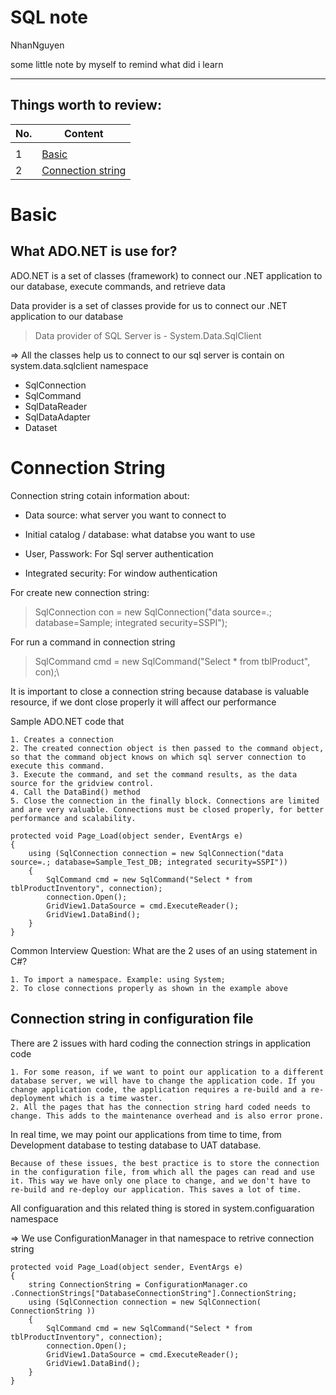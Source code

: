 # SQL note

NhanNguyen

some little note by myself to remind what did i learn

---

## Things worth to review:

| No. | Content                                   |
| --- | ----------------------------------------- |
|     |                                           |
| 1   | [Basic](#basic) |
| 2   | [Connection string](#connection-string) |

# Basic

## What ADO.NET is use for?

ADO.NET is a set of classes (framework) to connect our .NET application to our database, execute commands, and retrieve data

Data provider is a set of classes provide for us to connect our .NET application to our database

> Data provider of SQL Server is - System.Data.SqlClient

=> All the classes help us to connect to our sql server is contain on system.data.sqlclient namespace

- SqlConnection
- SqlCommand
- SqlDataReader
- SqlDataAdapter
- Dataset

# Connection String

Connection string cotain information about:

- Data source: what server you want to connect to

- Initial catalog / database: what databse you want to use

- User, Passwork: For Sql server authentication

- Integrated security: For window authentication

For create new connection string:

> SqlConnection con = new SqlConnection("data source=.; database=Sample; integrated security=SSPI");

For run a command in connection string

> SqlCommand cmd = new SqlCommand("Select * from tblProduct", con);\

It is important to close a connection string because database is valuable resource, if we dont close properly it will affect our performance

Sample ADO.NET code that 

    1. Creates a connection
    2. The created connection object is then passed to the command object, so that the command object knows on which sql server connection to execute this command.
    3. Execute the command, and set the command results, as the data source for the gridview control.
    4. Call the DataBind() method
    5. Close the connection in the finally block. Connections are limited and are very valuable. Connections must be closed properly, for better performance and scalability.

    protected void Page_Load(object sender, EventArgs e)
    {
        using (SqlConnection connection = new SqlConnection("data source=.; database=Sample_Test_DB; integrated security=SSPI"))
        {
            SqlCommand cmd = new SqlCommand("Select * from tblProductInventory", connection);
            connection.Open();
            GridView1.DataSource = cmd.ExecuteReader();
            GridView1.DataBind();
        }
    }

Common Interview Question: What are the 2 uses of an using statement in C#?

    1. To import a namespace. Example: using System;
    2. To close connections properly as shown in the example above

## Connection string in configuration file

There are 2 issues with hard coding the connection strings in application code

    1. For some reason, if we want to point our application to a different database server, we will have to change the application code. If you change application code, the application requires a re-build and a re-deployment which is a time waster.
    2. All the pages that has the connection string hard coded needs to change. This adds to the maintenance overhead and is also error prone.

In real time, we may point our applications from time to time, from Development database to testing database to UAT database.

    Because of these issues, the best practice is to store the connection in the configuration file, from which all the pages can read and use it. This way we have only one place to change, and we don't have to re-build and re-deploy our application. This saves a lot of time.

All configuaration and this related thing is stored in system.configuaration namespace 

=> We use ConfigurationManager in that namespace to retrive connection string

    protected void Page_Load(object sender, EventArgs e)
    {
        string ConnectionString = ConfigurationManager.co .ConnectionStrings["DatabaseConnectionString"].ConnectionString;
        using (SqlConnection connection = new SqlConnection( ConnectionString ))
        {
            SqlCommand cmd = new SqlCommand("Select * from tblProductInventory", connection);
            connection.Open();
            GridView1.DataSource = cmd.ExecuteReader();
            GridView1.DataBind();
        }
    }